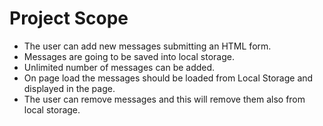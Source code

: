# Project Scope

- The user can add new messages submitting an HTML form.
- Messages are going to be saved into local storage.
- Unlimited number of messages can be added.
- On page load the messages should be loaded from Local Storage and     displayed in the page.
- The user can remove messages and this will remove them also from      local storage.